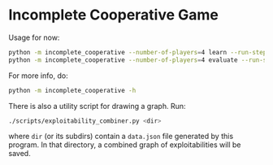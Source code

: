 # Incomplete Cooperative Game

Usage for now:
```bash
python -m incomplete_cooperative --number-of-players=4 learn --run-steps-limit=5
python -m incomplete_cooperative --number-of-players=4 evaluate --run-steps-limit=5
```

For more info, do:
```bash
python -m incomplete_cooperative -h
```

There is also a utility script for drawing a graph. Run:
```bash
./scripts/exploitability_combiner.py <dir>
```
where `dir` (or its subdirs) contain a `data.json` file generated by this
program. In that directory, a combined graph of exploitabilities will be saved.

